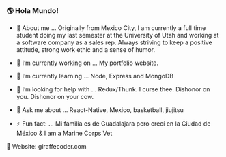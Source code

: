### 🌎 Hola Mundo! 
 
- 🦒 About me ...  Originally from Mexico City, I am currently a full time student doing my last semester at the University of Utah and working at a software                          company as a sales rep.
                   Always striving to keep a positive attitude, strong work ethic and a sense of humor.
                   
- 🔭 I’m currently working on ...  My portfolio website.
- 🌱 I’m currently learning ...    Node, Express and MongoDB
- 🤔 I’m looking for help with ... Redux/Thunk. I curse thee. Dishonor on you. Dishonor on your cow.
- 💬 Ask me about ...              React-Native, Mexico, basketball, jiujitsu  
- ⚡ Fun fact: ...                  Mi familia es de Guadalajara pero crecí en la Ciudad de México & I am a Marine Corps Vet 

🦒 Website: giraffecoder.com

<!--
**Cristian-Baeza/Cristian-Baeza** is a ✨ _special_ ✨ repository because its `README.md` (this file) appears on your GitHub profile.

-->
